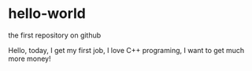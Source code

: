 # hello-world
the first repository on github

Hello, today, I get my first job, I love C++ programing, I want to get much more money!
